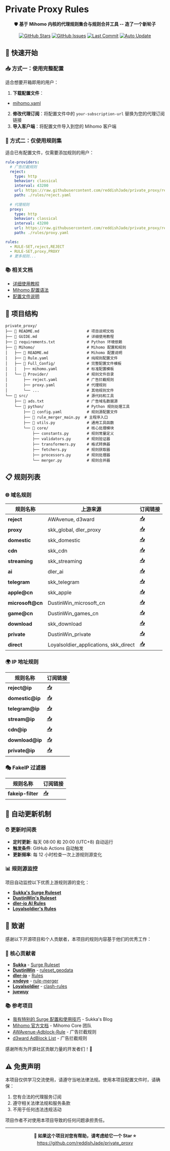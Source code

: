 # Private Proxy Rules

<div align="center">

🛡️ **基于 Mihomo 内核的代理规则集合与规则合并工具 -- 造了一个新轮子**

[![GitHub Stars](https://img.shields.io/github/stars/reddishJade/private_proxy?style=flat-square)](https://github.com/reddishJade/private_proxy/stargazers)
[![GitHub Issues](https://img.shields.io/github/issues/reddishJade/private_proxy?style=flat-square)](https://github.com/reddishJade/private_proxy/issues)
[![Last Commit](https://img.shields.io/github/last-commit/reddishJade/private_proxy?style=flat-square)](https://github.com/reddishJade/private_proxy/commits/main)
[![Auto Update](https://img.shields.io/badge/Auto%20Update-Every%2012h-green?style=flat-square)](https://github.com/reddishJade/private_proxy/actions)

</div>

## 🚀 快速开始

### 📥 方式一：使用完整配置

适合想要开箱即用的用户：

1. **下载配置文件**：

- [mihomo.yaml](https://raw.githubusercontent.com/reddishJade/private_proxy/refs/heads/main/Mihomo/Full_Config/mihomo.yaml)

2. **修改代理订阅**：将配置文件中的 `your-subscription-url` 替换为您的代理订阅链接
3. **导入客户端**：将配置文件导入到您的 Mihomo 客户端

### 🔧 方式二：仅使用规则集

适合已有配置文件，仅需要添加规则的用户：

```yaml
rule-providers:
  # 广告拦截规则
  reject:
    type: http
    behavior: classical  
    interval: 43200
    url: https://raw.githubusercontent.com/reddishJade/private_proxy/refs/heads/main/Mihomo/Provider/reject.yaml
    path: ./rules/reject.yaml
  
  # 代理规则
  proxy:
    type: http
    behavior: classical
    interval: 43200
    url: https://raw.githubusercontent.com/reddishJade/private_proxy/refs/heads/main/Mihomo/Provider/proxy.yaml
    path: ./rules/proxy.yaml

rules:
  - RULE-SET,reject,REJECT
  - RULE-SET,proxy,PROXY
  # 更多规则...
```

### 📚 相关文档

- [详细使用教程](./GUIDE.md)
- [Mihomo 配置语法](https://wiki.metacubex.one/handbook/syntax/)
- [配置文件说明](https://wiki.metacubex.one/config/)

## 📁 项目结构

```
private_proxy/
├── 📄 README.md              		# 项目说明文档
├── 📄 GUIDE.md               		# 详细使用教程
├── 📄 requirements.txt       		# Python 环境依赖
├── 📂 Mihomo/                		# Mihomo 配置和规则
│   ├── 📄 README.md          		# Mihomo 配置说明
│   ├── 📄 Rule.yaml          		# 纯规则配置文件
│   ├── 📂 Full_Config/       		# 完整配置文件模板
│   │   ├── mihomo.yaml       		# 标准配置模板
│   └── 📂 Provider/          		# 规则文件目录
│       ├── reject.yaml       		# 广告拦截规则
│       ├── proxy.yaml        		# 代理规则
│       └── ...               		# 其他规则文件
└── 📂 src/                   		# 源代码和工具
    ├── 📄 ads.txt            		# 广告域名数据源
    └── 📂 python/            		# Python 规则处理工具
        ├── 📄 config.yaml    		# 规则源配置文件
        ├── 📄 rule_merger_main.py  # 主程序入口
        ├── 📄 utils.py      		# 通用工具函数
        └── 📂 core/         		# 核心处理模块
            ├── constants.py  		# 规则常量定义
            ├── validators.py 		# 规则验证器
            ├── transformers.py 	# 格式转换器
            ├── fetchers.py   		# 规则获取器
            ├── processors.py 		# 规则处理器
            └── merger.py     		# 规则合并器
```

## 📋 规则列表

### 🌐 域名规则

| 规则名称               | 上游来源                              | 订阅链接                                                                                                         |
| ---------------------- | ------------------------------------- | ---------------------------------------------------------------------------------------------------------------- |
| **reject**       | AWAvenue, d3ward                      | [📥](https://raw.githubusercontent.com/reddishJade/private_proxy/refs/heads/main/Mihomo/Provider/reject.yaml)       |
| **proxy**        | skk_global, dler_proxy                | [📥](https://raw.githubusercontent.com/reddishJade/private_proxy/refs/heads/main/Mihomo/Provider/proxy.yaml)        |
| **domestic**     | skk_domestic                          | [📥](https://raw.githubusercontent.com/reddishJade/private_proxy/refs/heads/main/Mihomo/Provider/domestic.yaml)     |
| **cdn**          | skk_cdn                               | [📥](https://raw.githubusercontent.com/reddishJade/private_proxy/refs/heads/main/Mihomo/Provider/cdn.yaml)          |
| **streaming**    | skk_streaming                         | [📥](https://raw.githubusercontent.com/reddishJade/private_proxy/refs/heads/main/Mihomo/Provider/stream.yaml)       |
| **ai**           | dler_ai                               | [📥](https://raw.githubusercontent.com/reddishJade/private_proxy/refs/heads/main/Mihomo/Provider/ai.yaml)           |
| **telegram**     | skk_telegram                          | [📥](https://raw.githubusercontent.com/reddishJade/private_proxy/refs/heads/main/Mihomo/Provider/telegram.yaml)     |
| **apple@cn**     | skk_apple                             | [📥](https://raw.githubusercontent.com/reddishJade/private_proxy/refs/heads/main/Mihomo/Provider/apple@cn.yaml)     |
| **microsoft@cn** | DustinWin_microsoft_cn                | [📥](https://raw.githubusercontent.com/reddishJade/private_proxy/refs/heads/main/Mihomo/Provider/microsoft@cn.yaml) |
| **game@cn**      | DustinWin_games_cn                    | [📥](https://raw.githubusercontent.com/reddishJade/private_proxy/refs/heads/main/Mihomo/Provider/game@cn.yaml)      |
| **download**     | skk_download                          | [📥](https://raw.githubusercontent.com/reddishJade/private_proxy/refs/heads/main/Mihomo/Provider/download.yaml)     |
| **private**      | DustinWin_private                     | [📥](https://raw.githubusercontent.com/reddishJade/private_proxy/refs/heads/main/Mihomo/Provider/private.yaml)      |
| **direct**       | Loyalsoldier_applications, skk_direct | [📥](https://raw.githubusercontent.com/reddishJade/private_proxy/refs/heads/main/Mihomo/Provider/direct.yaml)       |

### 🌍 IP 地址规则

| 规则名称              | 订阅链接                                                                                                        |
| --------------------- | --------------------------------------------------------------------------------------------------------------- |
| **reject@ip**   | [📥](https://raw.githubusercontent.com/reddishJade/private_proxy/refs/heads/main/Mihomo/Provider/reject@ip.yaml)   |
| **domestic@ip** | [📥](https://raw.githubusercontent.com/reddishJade/private_proxy/refs/heads/main/Mihomo/Provider/domestic@ip.yaml) |
| **telegram@ip** | [📥](https://raw.githubusercontent.com/reddishJade/private_proxy/refs/heads/main/Mihomo/Provider/telegram@ip.yaml) |
| **stream@ip**   | [📥](https://raw.githubusercontent.com/reddishJade/private_proxy/refs/heads/main/Mihomo/Provider/stream@ip.yaml)   |
| **cdn@ip**      | [📥](https://raw.githubusercontent.com/reddishJade/private_proxy/refs/heads/main/Mihomo/Provider/cdn@ip.yaml)      |
| **download@ip** | [📥](https://raw.githubusercontent.com/reddishJade/private_proxy/refs/heads/main/Mihomo/Provider/download@ip.yaml) |
| **private@ip**  | [📥](https://raw.githubusercontent.com/reddishJade/private_proxy/refs/heads/main/Mihomo/Provider/private@ip.yaml)  |

### 🎭 FakeIP 过滤器

| 规则名称                | 订阅链接                                                                                                          |
| ----------------------- | ----------------------------------------------------------------------------------------------------------------- |
| **fakeip-filter** | [📥](https://raw.githubusercontent.com/reddishJade/private_proxy/refs/heads/main/Mihomo/Provider/fakeip-filter.yaml) |

## 🔄 自动更新机制

### ⏰ 更新时间表

- **定时更新**: 每天 08:00 和 20:00 (UTC+8) 自动运行
- **触发条件**: GitHub Actions 自动触发
- **更新频率**: 每 12 小时检查一次上游规则源变化

### 📊 规则源监控

项目自动监控以下优质上游规则源的变化：

- [**Sukka's Surge Ruleset**](https://github.com/SukkaW/Surge)
- [**DustinWin's Ruleset**](https://github.com/DustinWin/ruleset_geodata)
- [**dler-io AI Rules**](https://github.com/dler-io/Rules)
- [**Loyalsoldier's Rules**](https://github.com/Loyalsoldier/clash-rules)

## 🙏 致谢

感谢以下开源项目和个人贡献者，本项目的规则内容基于他们的优秀工作：

### 🌟 核心贡献者

- **[Sukka](https://github.com/SukkaW)** - [Surge Ruleset](https://github.com/SukkaW/Surge)
- **[DustinWin](https://github.com/DustinWin)** - [ruleset_geodata](https://github.com/DustinWin/ruleset_geodata)
- **[dler-io](https://github.com/dler-io)** - [Rules](https://github.com/dler-io/Rules)
- **[xndeye](https://github.com/xndeye)** - [rule-merger](https://github.com/xndeye/rule-merger)
- **[Loyalsoldier](https://github.com/Loyalsoldier)** - [clash-rules](https://github.com/Loyalsoldier/clash-rules)
- **[juewuy](https://github.com/juewuy)**

### 📚 参考项目

- [我有特别的 Surge 配置和使用技巧](https://blog.skk.moe/post/i-have-my-unique-surge-setup/) - Sukka's Blog
- [Mihomo 官方文档](https://wiki.metacubex.one/) - Mihomo Core 团队
- [AWAvenue-Adblock-Rule](https://github.com/TG-Twilight/AWAvenue-Adblock-Rule) - 广告拦截规则
- [d3ward AdBlock List](https://github.com/d3ward/toolz) - 广告拦截规则

感谢所有为开源社区贡献力量的开发者们！🎉

## ⚠️ 免责声明

本项目仅供学习交流使用，请遵守当地法律法规。使用本项目配置文件时，请确保：

1. 您有合法的代理服务订阅
2. 遵守相关法律法规和服务条款
3. 不用于任何违法违规活动

项目作者不对使用本项目导致的任何问题承担责任。

---

<p align="center">
  <strong>🌟 如果这个项目对您有帮助，请考虑给它一个 Star ⭐</strong><br>
  <a href="https://github.com/reddishJade/private_proxy">https://github.com/reddishJade/private_proxy</a>
